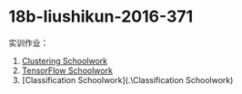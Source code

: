 # 18b-liushikun-2016-371

实训作业：

1. [Clustering Schoolwork](https://github.com/m-L-0/18b-liushikun-2016-371/tree/master/Clustering%20Schoolwork)
2. [TensorFlow Schoolwork](https://github.com/m-L-0/18b-liushikun-2016-371/tree/master/TensorFlow%20Schoolwork)
3. [Classification Schoolwork](.\Classification Schoolwork)

